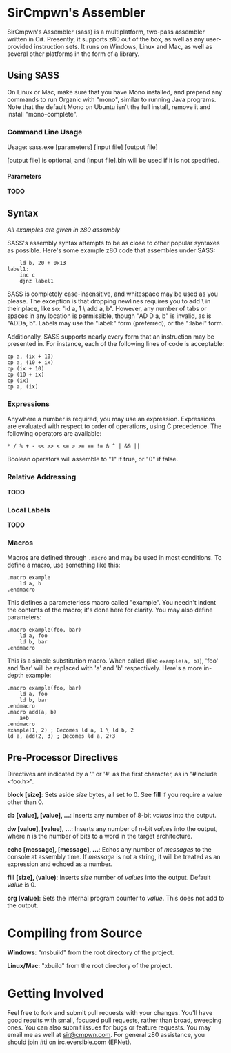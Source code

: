 # SirCmpwn's Assembler

SirCmpwn's Assembler (sass) is a multiplatform, two-pass assembler written in C#. Presently, it supports
z80 out of the box, as well as any user-provided instruction sets. It runs on Windows, Linux and Mac, as
well as several other platforms in the form of a library.

## Using SASS

On Linux or Mac, make sure that you have Mono installed, and prepend any commands to run Organic with
"mono", similar to running Java programs. Note that the default Mono on Ubuntu isn't the full install,
remove it and install "mono-complete".

### Command Line Usage

Usage: sass.exe [parameters] [input file] [output file]

[output file] is optional, and [input file].bin will be used if it is not specified.

#### Parameters

**TODO**

## Syntax

*All examples are given in z80 assembly*

SASS's assembly syntax attempts to be as close to other popular syntaxes as possible. Here's some example
z80 code that assembles under SASS:

        ld b, 20 + 0x13
    label1:
        inc c
        djnz label1

SASS is completely case-insensitive, and whitespace may be used as you please. The exception is that
dropping newlines requires you to add \ in their place, like so: "ld a, 1 \ add a, b". However, any
number of tabs or spaces in any location is permissible, though "AD D a, b" is invalid, as is
"ADDa, b". Labels may use the "label:" form (preferred), or the ":label" form.

Additionally, SASS supports nearly every form that an instruction may be presented in. For instance, each
of the following lines of code is acceptable:

    cp a, (ix + 10)
    cp a, (10 + ix)
    cp (ix + 10)
    cp (10 + ix)
    cp (ix)
    cp a, (ix)

### Expressions

Anywhere a number is required, you may use an expression. Expressions are evaluated with respect to
order of operations, using C precedence. The following operators are available:

    * / % + - << >> < <= > >= == != & ^ | && ||

Boolean operators will assemble to "1" if true, or "0" if false.

### Relative Addressing

**TODO**

### Local Labels

**TODO**

### Macros

Macros are defined through `.macro` and may be used in most conditions. To define a macro, use something like
this:

    .macro example
        ld a, b
    .endmacro

This defines a parameterless macro called "example". You needn't indent the contents of the macro; it's done
here for clarity. You may also define parameters:

    .macro example(foo, bar)
        ld a, foo
        ld b, bar
    .endmacro

This is a simple substitution macro. When called (like `example(a, b)`), 'foo' and 'bar' will be replaced with
'a' and 'b' respectively. Here's a more in-depth example:

    .macro example(foo, bar)
        ld a, foo
        ld b, bar
    .endmacro
    .macro add(a, b)
        a+b
    .endmacro
    example(1, 2) ; Becomes ld a, 1 \ ld b, 2
    ld a, add(2, 3) ; Becomes ld a, 2+3

## Pre-Processor Directives

Directives are indicated by a '.' or '#' as the first character, as in "#include \<foo.h>".

**block \[size]**: Sets aside *size* bytes, all set to 0. See **fill** if you require a value other than 0.

**db \[value], \[value], ...**: Inserts any number of 8-bit *values* into the output.

**dw \[value], \[value], ...**: Inserts any number of n-bit *values* into the output, where n is the
  number of bits to a word in the target architecture.

**echo \[message], \[message], ...**: Echos any number of *messages* to the console at assembly time. If
  *message* is not a string, it will be treated as an expression and echoed as a number.

**fill \[size], (value)**: Inserts *size* number of *values* into the output. Default *value* is 0.

**org \[value]**: Sets the internal program counter to *value*. This does not add to the output.

# Compiling from Source

**Windows**: "msbuild" from the root directory of the project.

**Linux/Mac**: "xbuild" from the root directory of the project.

# Getting Involved

Feel free to fork and submit pull requests with your changes. You'll have good results with small, focused
pull requests, rather than broad, sweeping ones. You can also submit issues for bugs or feature requests.
You may email me as well at [sir@cmpwn.com](mailto:sir@cmpwn.com). For general z80 assistance, you should
join #ti on irc.eversible.com (EFNet).
